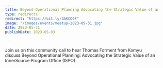```yaml
---
title: Beyond Operational Planning Advocating the Strategic Value of an ISPO
type: redirects
redirect: "https://bit.ly/3AKCO0F"
image: "/images/events/meetup-2023-05-31.jpg"
date: 2023-05-31
publishDate: 2023-05-03

---
```


Join us on this community call to hear Thomas Forment from Komyu discuss  Beyond Operational Planning: Advocating the Strategic Value of an InnerSource Program Office (ISPO)
